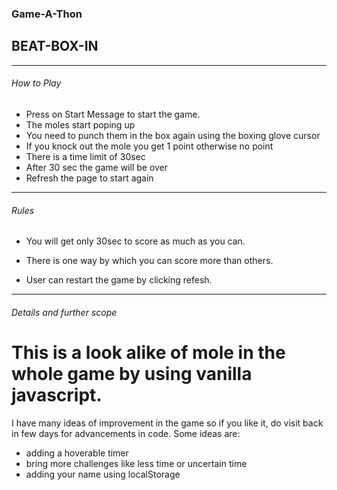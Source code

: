 ### Game-A-Thon
## BEAT-BOX-IN
---
###### How to Play

* Press on Start Message to start the game.
* The moles start poping up
* You need to punch them in the box again using the boxing glove cursor
* If you knock out the mole you get 1 point otherwise no point
* There is a time limit of 30sec
* After 30 sec the game will be over
* Refresh the page to start again

---

###### Rules

* You will get only 30sec to score as much as you can.

* There is one way by which you can score more than others.

* User can restart the game by clicking refesh.

---

###### Details and further scope
# This is a look alike of mole in the whole game by using vanilla javascript. 
I have many ideas of improvement in the game so if you like it, do visit back in few days for advancements in code.
Some ideas are:
* adding a hoverable timer
*  bring more challenges like less time or uncertain time
* adding your name using localStorage
